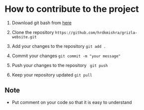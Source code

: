 # How to contribute to the project

1. Download git bash from [here](https://git-scm.com/downloads)

2. Clone the repository 
```https://github.com/hrdkmishra/grizla-website.git ```

3. Add your changes to the repository
``` git add . ```

4. Commit your changes
``` git commit -m "your message" ```

5. Push your changes to the repository
``` git push```

6. Keep your repository updated
``` git pull ```

## Note 

- Put comment on your code so that it is easy to understand
 